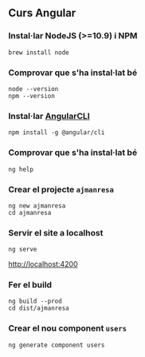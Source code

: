 ## Curs Angular

### Instal·lar NodeJS (>=10.9) i NPM

```
brew install node
```

### Comprovar que s'ha instal·lat bé

```
node --version
npm --version
```

### Instal·lar [AngularCLI](https://cli.angular.io/)

```
npm install -g @angular/cli
```

### Comprovar que s'ha instal·lat bé

```
ng help
```

### Crear el projecte `ajmanresa`

```
ng new ajmanresa
cd ajmanresa
```

### Servir el site a localhost

```
ng serve
```

[http://localhost:4200](http://localhost:4200)

### Fer el build

```
ng build --prod
cd dist/ajmanresa
```

### Crear el nou component `users`

```
ng generate component users
```
